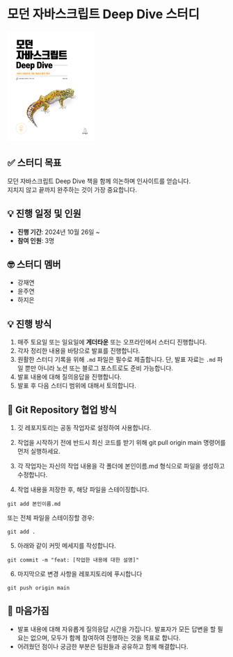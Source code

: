 # 모던 자바스크립트 Deep Dive 스터디

<img src="./assets/img.png" alt="모던 자바스크립트 Deep Dive" width="200"/>

## ✅ 스터디 목표

모던 자바스크립트 Deep Dive 책을 함께 의논하며 인사이트를 얻습니다.  
지치지 않고 끝까지 완주하는 것이 가장 중요합니다.

## 💡 진행 일정 및 인원

- **진행 기간**: 2024년 10월 26일 ~
- **참여 인원**: 3명

## 🤓 스터디 멤버

- 강재연
- 윤주연
- 하지은

## 💡 진행 방식

1. 매주 토요일 또는 일요일에 **게더타운** 또는 오프라인에서 스터디 진행합니다.
2. 각자 정리한 내용을 바탕으로 발표를 진행합니다.
3. 원활한 스터디 기록을 위해 `.md` 파일은 필수로 제출합니다. 단, 발표 자료는 `.md` 파일 뿐만 아니라 노션 또는 블로그 포스트로도 준비 가능합니다.
4. 발표 내용에 대해 질의응답을 진행합니다.
5. 발표 후 다음 스터디 범위에 대해서 토의합니다.

## 🌳 Git Repository 협업 방식

1. 깃 레포지토리는 공동 작업자로 설정하여 사용합니다.

2. 작업을 시작하기 전에 반드시 최신 코드를 받기 위해 git pull origin main 명령어를 먼저 실행하세요.

3. 각 작업자는 자신의 작업 내용을 각 폴더에 본인이름.md 형식으로 파일을 생성하고 수정합니다.

4. 작업 내용을 저장한 후, 해당 파일을 스테이징합니다.

```
git add 본인이름.md
```

또는 전체 파일을 스테이징할 경우:

```
git add .
```

5. 아래와 같이 커밋 메세지를 작성합니다.

```
git commit -m "feat: [작업한 내용에 대한 설명]"
```

6. 마지막으로 변경 사항을 레포지토리에 푸시합니다

```
git push origin main
```

## 🤝 마음가짐

- 발표 내용에 대해 자유롭게 질의응답 시간을 가집니다. 발표자가 모든 답변을 할 필요는 없으며, 모두가 함께 참여하여 진행하는 것을 목표로 합니다.
- 어려웠던 점이나 궁금한 부분은 팀원들과 공유하고 함께 해결합니다.
